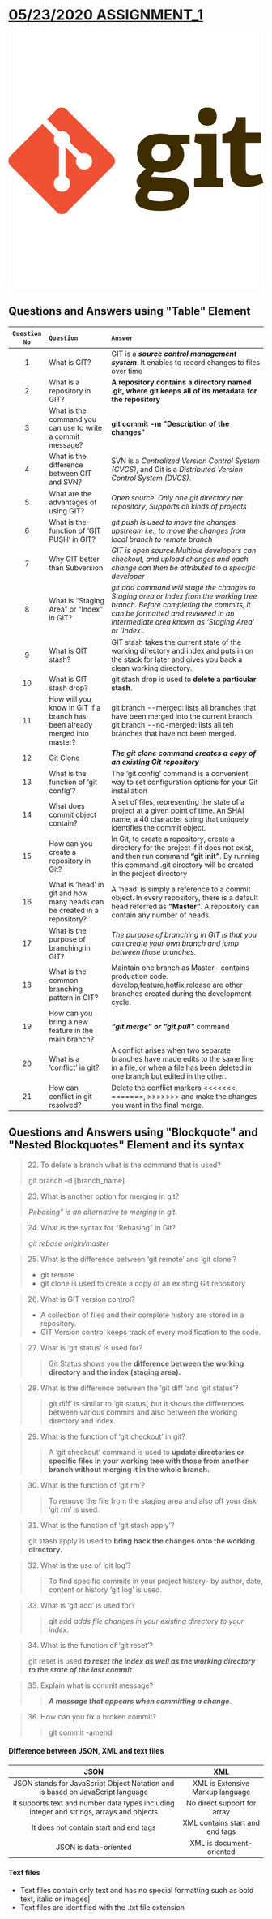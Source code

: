 #      [05/23/2020 ASSIGNMENT_1](https://docs.google.com/document/d/16mFwFcpnkExhPi3K52Qg-q3NnST3hnesq3QrTwbhTec/edit?usp=sharing)

![All about GIT](\images\git.png)

## Questions and Answers using "Table" Element 
| `Question No`      | `Question`      | `Answer`        |
| :-----:            |      :----      |            :--- |
|1|What is GIT? |GIT is a ***source control management system***. It enables to record changes to files over time |
|2|What is a repository in GIT?| **A repository contains a directory named .git, where git keeps all of its metadata for the repository** |
|3|What is the command you can use to write a commit message?| **git commit -m "Description of the changes"** |
|4|What is the difference between GIT and SVN?|SVN is a *Centralized Version Control System (CVCS)*, and Git is a *Distributed Version Control System (DVCS)*.|
|5|What are the advantages of using GIT?| *Open source*, *Only one.git directory per repository, Supports all kinds of projects* |
|6|What is the function of ‘GIT PUSH’ in GIT?|*git push is used to move the changes upstream i.e., to move the changes from local branch to remote branch*|
|7|Why GIT better than Subversion|*GIT is open source.Multiple developers can checkout, and upload changes and each change can then be attributed to a specific developer*|
|8|What is “Staging Area” or “Index” in GIT?|*git add command will stage the changes to Staging area or Index from the working tree branch. Before completing the commits, it can be formatted and reviewed in an intermediate area known as ‘Staging Area’ or ‘Index’.*|
|9|What is GIT stash?|GIT stash takes the current state of the working directory and index and puts in on the stack for later and gives you back a clean working directory.|
|10|What is GIT stash drop?|git stash drop is used to **delete a particular stash**.|
|11|How will you know in GIT if a branch has been already merged into master?|git branch --merged: lists all branches that have been merged into the current branch. git branch --no-merged: lists all teh branches that have not been merged.|
|12|Git Clone|***The git clone command creates a copy of an existing Git repository***|
|13|What is the function of ‘git config’?|The ‘git config’ command is a convenient way to set configuration options for your Git installation|
|14|What does commit object contain?|A set of files, representing the state of a project at a given point of time. An SHAI name, a 40 character string that uniquely identifies the commit object.|
|15|How can you create a repository in Git?|In Git, to create a repository, create a directory for the project if it does not exist, and then run command **“git init”**. By running this command .git directory will be created in the project directory|
|16|What is ‘head’ in git and how many heads can be created in a repository?| A ‘head’ is simply a reference to a commit object. In every repository, there is a default head referred as **“Master”**.  A repository can contain any number of heads.|
|17|What is the purpose of branching in GIT?|*The purpose of branching in GIT is that you can create your own branch and jump between those branches.*|
|18|What is the common branching pattern in GIT?|Maintain one branch as Master- contains production code. develop,feature,hotfix,release are other branches created during the development cycle.|
|19|How can you bring a new feature in the main branch?|***“git merge” or “git pull"*** command|
|20|What is a ‘conflict’ in git?|A conflict arises when two separate branches have made edits to the same line in a file, or when a file has been deleted in one branch but edited in the other.|
|21|How can conflict in git resolved?|Delete the conflict markers <<<<<<<, =======, >>>>>>> and make the changes you want in the final merge.|
##  Questions and Answers using "Blockquote" and "Nested Blockquotes" Element and its syntax
> 22. To delete a branch what is the command that is used?
>
> git branch –d [branch_name]

> 23. What is another option for merging in git?
>
> *Rebasing” is an alternative to merging in git.*

> 24. What is the syntax for “Rebasing” in Git?
>
> *git rebase origin/master*

> 25. What is the difference between ‘git remote’ and ‘git clone’?
> - git remote 
> - git clone is used to create a copy of an existing Git repository

> 26. What is GIT version control?
> - A collection of files and their complete history are stored in a repository.
> - GIT Version control keeps track of every modification to the code.

> 27. What is ‘git status’ is used for?
>>
>> Git Status shows you the **difference between the working directory and the index (staging area).**

> 28. What is the difference between the ‘git diff ’and ‘git status’?
>>
>> git diff’ is similar to ‘git status’, but it shows the differences between various commits and also between the working directory and index.

> 29. What is the function of ‘git checkout’ in git?
>
>> A ‘git checkout’ command is used to **update directories or specific files in your working tree with those from another branch without merging it in the whole branch.**

> 30.  What is the function of ‘git rm’?
>>
>> To remove the file from the staging area and also off your disk ‘git rm’ is used.

> 31. What is the function of ‘git stash apply’?
> 
> git stash apply is used to **bring back the changes onto the working directory.**

> 32. What is the use of ‘git log’?
>>
>> To find specific commits in your project history- by author, date, content or history ‘git log’ is used.

> 33.  What is ‘git add’ is used for?
>>
>>git add *adds file changes in your existing directory to your index*.

> 34. What is the function of ‘git reset’?
>
> git reset is used ***to reset the index as well as the working directory to the state of the last commit***.

> 35. Explain what is commit message?
>>
>> ***A message that appears when committing a change***.

> 36. How can you fix a broken commit?
>>
>> git commit -amend

#### Difference between JSON, XML and text files
| JSON               | XML               |
| :-----:            |      :-----:      |
|JSON stands for JavaScript Object Notation and is based on JavaScript language|XML is Extensive Markup language|
|It supports text and number data types including integer and strings, arrays and objects|No direct support for array|
|It does not contain start and end tags|XML contains start and end tags|
|JSON is data-oriented|XML is document-oriented|

#### Text files
- Text files contain only text and has no special formatting such as bold text, italic or images|
- Text files are identified with the .txt file extension